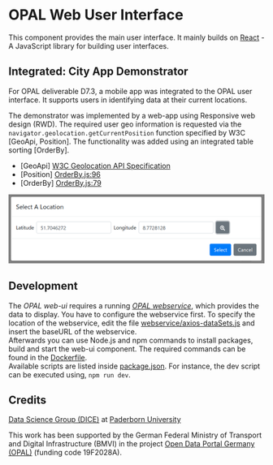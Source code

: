 # OPAL Web User Interface

This component provides the main user interface.
It mainly builds on [React](https://reactjs.org/) - A JavaScript library for building user interfaces.


## Integrated: City App Demonstrator 

For OPAL deliverable D7.3, a mobile app was integrated to the OPAL user interface. It supports users in identifying data at their current locations.

The demonstrator was implemented by a web-app using Responsive web design (RWD).
The required user geo information is requested via the `navigator.geolocation.getCurrentPosition` function specified by W3C [GeoApi, Position].
The functionality was added using an integrated table sorting [OrderBy].

* [GeoApi] [W3C Geolocation API Specification](https://w3c.github.io/geolocation-api/)
* [Position] [OrderBy.js:96](src/components/report/datasets/dataset/OrderBy.js#L96)
* [OrderBy] [OrderBy.js:79](src/components/report/datasets/dataset/OrderBy.js#L79)

![Location selection](doc/location.png)

## Development

The *OPAL web-ui* requires a running *[OPAL webservice](https://github.com/projekt-opal/web-service)*, which provides the data to display.
You have to configure the webservice first.
To specify the location of the webservice, edit the file [webservice/axios-dataSets.js](webservice/axios-dataSets.js) and insert the baseURL of the webservice.  
Afterwards you can use Node.js and npm commands to install packages, build and start the web-ui component.
The required commands can be found in the [Dockerfile](Dockerfile).  
Available scripts are listed inside [package.json](package.json).
For instance, the dev script can be executed using, ``npm run dev``.

## Credits

[Data Science Group (DICE)](https://dice-research.org/) at [Paderborn University](https://www.uni-paderborn.de/)

This work has been supported by the German Federal Ministry of Transport and Digital Infrastructure (BMVI) in the project [Open Data Portal Germany (OPAL)](http://projekt-opal.de/) (funding code 19F2028A).
  